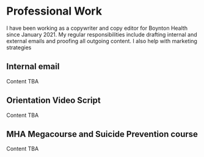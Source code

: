 # Professional Work
I have been working as a copywriter and copy editor for Boynton Health since January 2021. My regular responsibilities include drafting internal and external emails and proofing all outgoing content. I also help with marketing strategies

## Internal email 

Content TBA

## Orientation Video Script 

Content TBA

## MHA Megacourse and Suicide Prevention course 

Content TBA


